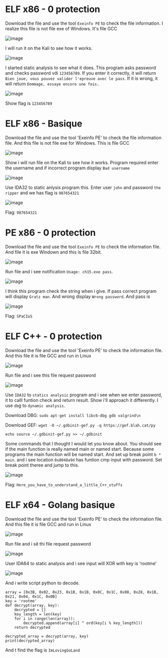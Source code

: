 # ELF x86 - 0 protection

Download the file and use the tool `Exeinfo PE` to check the file information. I realize this file is not file exe of Windows.  It's file GCC

![image](https://github.com/daglongg/RootMe_ELF-x86/assets/138242812/e41da8b5-bae9-4d92-aaa4-ef407840521d)

I will run it on the Kali to see how it works. 

![image](https://github.com/daglongg/RootMe_ELF-x86/assets/138242812/e939dbd9-0920-45ed-9776-d31ded90d669)

 I started static analysis to see what it does. This program asks password and checks password với `123456789`.  If you enter it correctly, it will return `Bien joue, vous pouvez valider l'epreuve avec le pass`. If it is wrong, it will return `Dommage, essaye encore une fois.`

 ![image](https://github.com/daglongg/RootMe_ELF-x86/assets/138242812/d57370f9-42e5-4a28-b10a-1a7b11abc09d)

 Show flag is `123456789`

 # ELF x86 - Basique
Download the file and use the tool 'Exeinfo PE' to check the file information file. And this file is not file exe for Windows. This is file GCC

![image](https://github.com/daglongg/RootMe_ELF-x86/assets/138242812/43fd24f3-6b7f-46ac-adde-0100e756d6f9)

Show i will run file on the Kali to see how it works. Program required enter the username and if incorrect program display `Bad username`

![image](https://github.com/daglongg/RootMe_ELF-x86/assets/138242812/f8ce04dc-bd5f-415d-b43d-b0ea017f2138)

Use IDA32 to static anlysis program this. Enter user `john` and password `the ripper` and we has flag is `987654321`

![image](https://github.com/daglongg/RootMe_ELF-x86/assets/138242812/d92f2fe2-edcc-4aa6-b4d4-5a08fa15b6b6)

Flag: `987654321`

# PE x86 - 0 protection

Download the file and use the tool `Exeinfo PE` to check the information file. And file it is exe Windown and this is file 32bit.

![image](https://github.com/daglongg/RootMe_ELF-x86/assets/138242812/489d4db6-7142-463f-8582-282a6b3f05a8)

Run file and i see notification `Usage: ch15.exe pass`. 

![image](https://github.com/daglongg/RootMe_ELF-x86/assets/138242812/3090ceb3-777d-41ba-9507-4053643880c6)

I think this program check the string when i give. If pass correct  program will display `Gratz man`. And wrong display `Wrong password`. And pass is 

![image](https://github.com/daglongg/RootMe_ELF-x86/assets/138242812/2867a931-af3b-43ff-80f6-e634448f3c51)

Flag: `SPaCIoS`

# ELF C++ - 0 protection

Download the file and use the tool 'Exeinfo PE' to check the information file. And this file it is file GCC and run in Linux

![image](https://github.com/daglongg/RootMe_ELF-x86/assets/138242812/bd165439-b57c-41fd-bade-f828a58dfa2f)

Run file and i see this file request password

![image](https://github.com/daglongg/RootMe_ELF-x86/assets/138242812/67550b63-a0b3-4d76-937b-f9f4a3926d8c)

Use `IDA32` to `statics analysic` program and i see when we enter password, it to calll funtion check and return result. Show i'll approach it differently. I use `db`g to `dynamic analysis`.

Download DBG: `sudo apt-get install libc6-dbg gdb valgrind\n`

Download GEF: `wget -O ~/.gdbinit-gef.py -q https://gef.blah.cat/py`

  `echo source ~/.gdbinit-gef.py >> ~/.gdbinit`

Some commands that I thought I would let you know about. You should see if the main function is really named main or named start. Because some programs the main function will be named start. And set up break point `b * main`.
and i see location `0x8048a9d` has funtion cmp input with password. Set break point theree and jump to this.

![image](https://github.com/daglongg/RootMe_ELF-x86/assets/138242812/e097d7bd-a7c3-4b2b-b0fb-424b8e65daa7)

Flag: `Here_you_have_to_understand_a_little_C++_stuffs`

# ELF x64 - Golang basique

Download the file and use the tool 'Exeinfo PE' to check the information file. And this file it is file GCC and run in Linux

![image](https://github.com/daglongg/RootMe_ELF-x86/assets/138242812/8681fe76-9949-4afd-9309-4ee3cc7a0f04)

Run file and i sê thí file request password

![image](https://github.com/daglongg/RootMe_ELF-x86/assets/138242812/b6e63d1b-8efd-4e00-bd04-28971b40b86a)

User IDA64 to static analysis and i see input will XOR with key is 'rootme'

![image](https://github.com/daglongg/RootMe_ELF-x86/assets/138242812/e5c37748-d5c4-44db-9c90-de1593421623)

And i write script python to decode.

```
array = [0x3B, 0x02, 0x23, 0x1B, 0x1B, 0x0C, 0x1C, 0x08, 0x28, 0x1B, 0x21, 0x04, 0x1C, 0x0B]
key = 'rootme'
def decrypt(array, key):
    decrypted = []
    key_length = len(key)
    for i in range(len(array)):
        decrypted.append(array[i] ^ ord(key[i % key_length]))
    return decrypted

decrypted_array = decrypt(array, key)
print(decrypted_array)

```
And t find the flag is `ImLovingGoLand`








